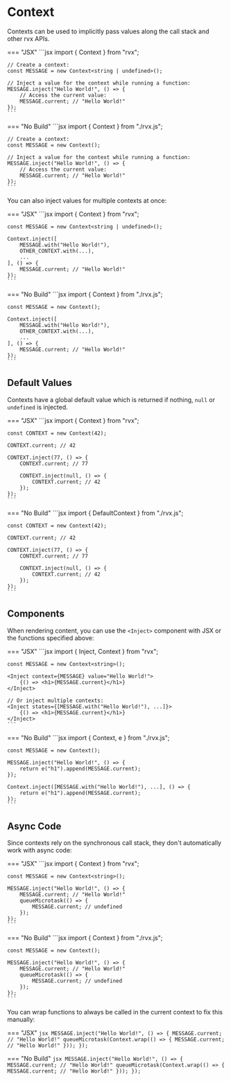 # Context
Contexts can be used to implicitly pass values along the call stack and other rvx APIs.

=== "JSX"
	```jsx
	import { Context } from "rvx";

	// Create a context:
	const MESSAGE = new Context<string | undefined>();

	// Inject a value for the context while running a function:
	MESSAGE.inject("Hello World!", () => {
		// Access the current value:
		MESSAGE.current; // "Hello World!"
	});
	```

=== "No Build"
	```jsx
	import { Context } from "./rvx.js";

	// Create a context:
	const MESSAGE = new Context();

	// Inject a value for the context while running a function:
	MESSAGE.inject("Hello World!", () => {
		// Access the current value:
		MESSAGE.current; // "Hello World!"
	});
	```

You can also inject values for multiple contexts at once:

=== "JSX"
	```jsx
	import { Context } from "rvx";

	const MESSAGE = new Context<string | undefined>();

	Context.inject([
		MESSAGE.with("Hello World!"),
		OTHER_CONTEXT.with(...),
		...
	], () => {
		MESSAGE.current; // "Hello World!"
	});
	```

=== "No Build"
	```jsx
	import { Context } from "./rvx.js";

	const MESSAGE = new Context();

	Context.inject([
		MESSAGE.with("Hello World!"),
		OTHER_CONTEXT.with(...),
		...
	], () => {
		MESSAGE.current; // "Hello World!"
	});
	```

## Default Values
Contexts have a global default value which is returned if nothing, `null` or `undefined` is injected.

=== "JSX"
	```jsx
	import { Context } from "rvx";

	const CONTEXT = new Context(42);

	CONTEXT.current; // 42

	CONTEXT.inject(77, () => {
		CONTEXT.current; // 77

		CONTEXT.inject(null, () => {
			CONTEXT.current; // 42
		});
	});
	```

=== "No Build"
	```jsx
	import { DefaultContext } from "./rvx.js";

	const CONTEXT = new Context(42);

	CONTEXT.current; // 42

	CONTEXT.inject(77, () => {
		CONTEXT.current; // 77

		CONTEXT.inject(null, () => {
			CONTEXT.current; // 42
		});
	});
	```

## Components
When rendering content, you can use the `<Inject>` component with JSX or the functions specified above:

=== "JSX"
	```jsx
	import { Inject, Context } from "rvx";

	const MESSAGE = new Context<string>();

	<Inject context={MESSAGE} value="Hello World!">
		{() => <h1>{MESSAGE.current}</h1>}
	</Inject>

	// Or inject multiple contexts:
	<Inject states={[MESSAGE.with("Hello World!"), ...]}>
		{() => <h1>{MESSAGE.current}</h1>}
	</Inject>
	```

=== "No Build"
	```jsx
	import { Context, e } from "./rvx.js";

	const MESSAGE = new Context();

	MESSAGE.inject("Hello World!", () => {
		return e("h1").append(MESSAGE.current);
	});

	Context.inject([MESSAGE.with("Hello World!"), ...], () => {
		return e("h1").append(MESSAGE.current);
	});
	```

## Async Code
Since contexts rely on the synchronous call stack, they don't automatically work with async code:

=== "JSX"
	```jsx
	import { Context } from "rvx";

	const MESSAGE = new Context<string>();

	MESSAGE.inject("Hello World!", () => {
		MESSAGE.current; // "Hello World!"
		queueMicrotask(() => {
			MESSAGE.current; // undefined
		});
	});
	```

=== "No Build"
	```jsx
	import { Context } from "./rvx.js";

	const MESSAGE = new Context();

	MESSAGE.inject("Hello World!", () => {
		MESSAGE.current; // "Hello World!"
		queueMicrotask(() => {
			MESSAGE.current; // undefined
		});
	});
	```

You can wrap functions to always be called in the current context to fix this manually:

=== "JSX"
	```jsx
	MESSAGE.inject("Hello World!", () => {
		MESSAGE.current; // "Hello World!"
		queueMicrotask(Context.wrap(() => {
			MESSAGE.current; // "Hello World!"
		}));
	});
	```

=== "No Build"
	```jsx
	MESSAGE.inject("Hello World!", () => {
		MESSAGE.current; // "Hello World!"
		queueMicrotask(Context.wrap(() => {
			MESSAGE.current; // "Hello World!"
		}));
	});
	```
